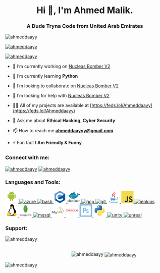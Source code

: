 <h1 align="center">Hi 👋, I'm Ahmed Malik.</h1>
<h3 align="center">A Dude Tryna Code from United Arab Emirates</h3>

<p align="left"> <img src="https://komarev.com/ghpvc/?username=ahmeddaayy&label=Profile%20views&color=0e75b6&style=flat" alt="ahmeddaayy" /> </p>

<p align="left"> <a href="https://github.com/ryo-ma/github-profile-trophy"><img src="https://github-profile-trophy.vercel.app/?username=ahmeddaayy" alt="ahmeddaayy" /></a> </p>

<p align="left"> <a href="https://twitter.com/ahmeddaayy" target="blank"><img src="https://img.shields.io/twitter/follow/ahmeddaayy?logo=twitter&style=for-the-badge" alt="ahmeddaayy" /></a> </p>

- 🔭 I’m currently working on [Nucleas Bomber V2](https://github.com/Ahmeddaayy/Nucleas-Bomber-V2)

- 🌱 I’m currently learning **Python**

- 👯 I’m looking to collaborate on [Nucleas Bomber V2](https://github.com/Ahmeddaayy/Nucleas-Bomber-V2)

- 🤝 I’m looking for help with [Nucleas Bomber V2](https://github.com/Ahmeddaayy/Nucleas-Bomber-V2)

- 👨‍💻 All of my projects are available at [https://feds.lol/Ahmeddaayy](https://feds.lol/Ahmeddaayy)

- 💬 Ask me about **Ethical Hacking, Cyber Security**

- 📫 How to reach me **ahmeddaayyy@gmail.com**

- ⚡ Fun fact **I Am Friendly & Funny**

<h3 align="left">Connect with me:</h3>
<p align="left">
<a href="https://twitter.com/ahmeddaayy" target="blank"><img align="center" src="https://raw.githubusercontent.com/rahuldkjain/github-profile-readme-generator/master/src/images/icons/Social/twitter.svg" alt="ahmeddaayy" height="30" width="40" /></a>
<a href="https://instagram.com/ahmeddaayy" target="blank"><img align="center" src="https://raw.githubusercontent.com/rahuldkjain/github-profile-readme-generator/master/src/images/icons/Social/instagram.svg" alt="ahmeddaayy" height="30" width="40" /></a>
</p>

<h3 align="left">Languages and Tools:</h3>
<p align="left"> <a href="https://developer.android.com" target="_blank" rel="noreferrer"> <img src="https://raw.githubusercontent.com/devicons/devicon/master/icons/android/android-original-wordmark.svg" alt="android" width="40" height="40"/> </a> <a href="https://azure.microsoft.com/en-in/" target="_blank" rel="noreferrer"> <img src="https://www.vectorlogo.zone/logos/microsoft_azure/microsoft_azure-icon.svg" alt="azure" width="40" height="40"/> </a> <a href="https://www.gnu.org/software/bash/" target="_blank" rel="noreferrer"> <img src="https://www.vectorlogo.zone/logos/gnu_bash/gnu_bash-icon.svg" alt="bash" width="40" height="40"/> </a> <a href="https://www.cprogramming.com/" target="_blank" rel="noreferrer"> <img src="https://raw.githubusercontent.com/devicons/devicon/master/icons/c/c-original.svg" alt="c" width="40" height="40"/> </a> <a href="https://www.docker.com/" target="_blank" rel="noreferrer"> <img src="https://raw.githubusercontent.com/devicons/devicon/master/icons/docker/docker-original-wordmark.svg" alt="docker" width="40" height="40"/> </a> <a href="https://cloud.google.com" target="_blank" rel="noreferrer"> <img src="https://www.vectorlogo.zone/logos/google_cloud/google_cloud-icon.svg" alt="gcp" width="40" height="40"/> </a> <a href="https://git-scm.com/" target="_blank" rel="noreferrer"> <img src="https://www.vectorlogo.zone/logos/git-scm/git-scm-icon.svg" alt="git" width="40" height="40"/> </a> <a href="https://www.java.com" target="_blank" rel="noreferrer"> <img src="https://raw.githubusercontent.com/devicons/devicon/master/icons/java/java-original.svg" alt="java" width="40" height="40"/> </a> <a href="https://developer.mozilla.org/en-US/docs/Web/JavaScript" target="_blank" rel="noreferrer"> <img src="https://raw.githubusercontent.com/devicons/devicon/master/icons/javascript/javascript-original.svg" alt="javascript" width="40" height="40"/> </a> <a href="https://www.jenkins.io" target="_blank" rel="noreferrer"> <img src="https://www.vectorlogo.zone/logos/jenkins/jenkins-icon.svg" alt="jenkins" width="40" height="40"/> </a> <a href="https://www.linux.org/" target="_blank" rel="noreferrer"> <img src="https://raw.githubusercontent.com/devicons/devicon/master/icons/linux/linux-original.svg" alt="linux" width="40" height="40"/> </a> <a href="https://www.mongodb.com/" target="_blank" rel="noreferrer"> <img src="https://raw.githubusercontent.com/devicons/devicon/master/icons/mongodb/mongodb-original-wordmark.svg" alt="mongodb" width="40" height="40"/> </a> <a href="https://www.microsoft.com/en-us/sql-server" target="_blank" rel="noreferrer"> <img src="https://www.svgrepo.com/show/303229/microsoft-sql-server-logo.svg" alt="mssql" width="40" height="40"/> </a> <a href="https://www.mysql.com/" target="_blank" rel="noreferrer"> <img src="https://raw.githubusercontent.com/devicons/devicon/master/icons/mysql/mysql-original-wordmark.svg" alt="mysql" width="40" height="40"/> </a> <a href="https://www.oracle.com/" target="_blank" rel="noreferrer"> <img src="https://raw.githubusercontent.com/devicons/devicon/master/icons/oracle/oracle-original.svg" alt="oracle" width="40" height="40"/> </a> <a href="https://www.photoshop.com/en" target="_blank" rel="noreferrer"> <img src="https://raw.githubusercontent.com/devicons/devicon/master/icons/photoshop/photoshop-line.svg" alt="photoshop" width="40" height="40"/> </a> <a href="https://www.python.org" target="_blank" rel="noreferrer"> <img src="https://raw.githubusercontent.com/devicons/devicon/master/icons/python/python-original.svg" alt="python" width="40" height="40"/> </a> <a href="https://unity.com/" target="_blank" rel="noreferrer"> <img src="https://www.vectorlogo.zone/logos/unity3d/unity3d-icon.svg" alt="unity" width="40" height="40"/> </a> <a href="https://unrealengine.com/" target="_blank" rel="noreferrer"> <img src="https://raw.githubusercontent.com/kenangundogan/fontisto/036b7eca71aab1bef8e6a0518f7329f13ed62f6b/icons/svg/brand/unreal-engine.svg" alt="unreal" width="40" height="40"/> </a> </p>

<h3 align="left">Support:</h3>
<p><a href="https://www.buymeacoffee.com/ahmeddaayy"> <img align="left" src="https://cdn.buymeacoffee.com/buttons/v2/default-yellow.png" height="50" width="210" alt="ahmeddaayy" /></a></p><br><br>

<p><img align="left" src="https://github-readme-stats.vercel.app/api/top-langs?username=ahmeddaayy&show_icons=true&locale=en&layout=compact" alt="ahmeddaayy" /></p>

<p>&nbsp;<img align="center" src="https://github-readme-stats.vercel.app/api?username=ahmeddaayy&show_icons=true&locale=en" alt="ahmeddaayy" /></p>

<p><img align="center" src="https://github-readme-streak-stats.herokuapp.com/?user=ahmeddaayy&" alt="ahmeddaayy" /></p>
